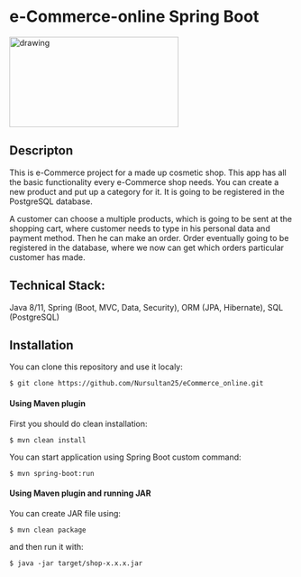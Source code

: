 # **e-Commerce-online Spring Boot**

<img src="https://commons.bmstu.wiki/images/5/59/Sring-boot-logo.png" alt="drawing" width="300" height="160" />

## Descripton

This is e-Commerce project for a made up cosmetic shop. This app has all the basic functionality every e-Commerce shop needs. You can create a new product and put up a category for it. It is going to be registered in the PostgreSQL database. 

A customer can choose a multiple products, which is going to be sent at the shopping cart, where customer needs to type in his personal data and payment method. Then he can make an order. Order eventually going to be registered in the database, where we now can get which orders particular customer has made.

## Technical Stack:

Java 8/11, Spring (Boot, MVC, Data, Security), ORM (JPA, Hibernate), SQL (PostgreSQL)

## Installation
You can clone this repository and use it localy:

    $ git clone https://github.com/Nursultan25/eCommerce_online.git

#### Using Maven plugin

First you should do clean installation:

    $ mvn clean install
You can start application using Spring Boot custom command:

    $ mvn spring-boot:run
#### Using Maven plugin and running JAR

You can create JAR file using:

    $ mvn clean package
and then run it with:

    $ java -jar target/shop-x.x.x.jar
